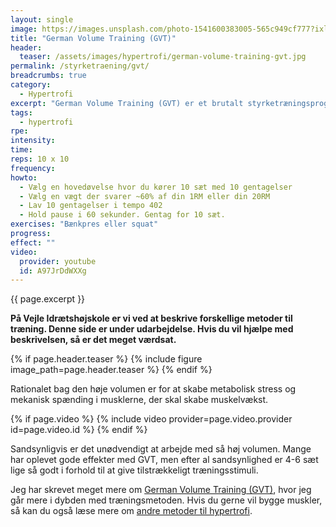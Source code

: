 ```yaml
---
layout: single
image: https://images.unsplash.com/photo-1541600383005-565c949cf777?ixlib=rb-1.2.1&ixid=MnwxMjA3fDB8MHxwaG90by1wYWdlfHx8fGVufDB8fHx8&auto=format&fit=crop&h=630&w=1200&q=60
title: "German Volume Training (GVT)"
header:
  teaser: /assets/images/hypertrofi/german-volume-training-gvt.jpg
permalink: /styrketraening/gvt/
breadcrumbs: true
category:
  - Hypertrofi
excerpt: "German Volume Training (GVT) er et brutalt styrketræningsprogram med fokus på en høj volumen med 10 sæt x 10 gentagelser i store helkropsøvelser med en vægt der svarer til ~60% af 1RM eller omkring ens 20RM. Alle gentagelser skal laves med 402 i tempo."
tags:
  - hypertrofi
rpe: 
intensity: 
time: 
reps: 10 x 10
frequency: 
howto:
  - Vælg en hovedøvelse hvor du kører 10 sæt med 10 gentagelser
  - Vælg en vægt der svarer ~60% af din 1RM eller din 20RM
  - Lav 10 gentagelser i tempo 402
  - Hold pause i 60 sekunder. Gentag for 10 sæt.
exercises: "Bænkpres eller squat"
progress:
effect: ""
video:
  provider: youtube
  id: A97JrDdWXXg
---
```


{{ page.excerpt }}

**På Vejle Idrætshøjskole er vi ved at beskrive forskellige metoder til træning. Denne side er under udarbejdelse. Hvis du vil hjælpe med beskrivelsen, så er det meget værdsat.**

{% if page.header.teaser %}
  {% include figure image_path=page.header.teaser %}
{% endif %}

Rationalet bag den høje volumen er for at skabe metabolisk stress og mekanisk spænding i musklerne, der skal skabe muskelvækst.

{% if page.video %}
  {% include video provider=page.video.provider id=page.video.id %}
{% endif %}

Sandsynligvis er det unødvendigt at arbejde med så høj volumen. Mange har oplevet gode effekter med GVT, men efter al sandsynlighed er 4-6 sæt lige så godt i forhold til at give tilstrækkeligt træningsstimuli.

Jeg har skrevet meget mere om [German Volume Training (GVT)](/gvt/), hvor jeg går mere i dybden med træningsmetoden. Hvis du gerne vil bygge muskler, så kan du også læse mere om [andre metoder til hypertrofi](/hypertrofi-metoder/).
